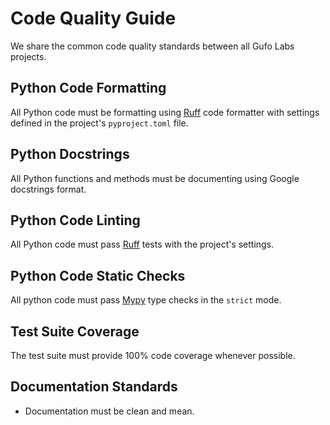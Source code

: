 # Code Quality Guide

We share the common code quality standards between all Gufo Labs projects.

## Python Code Formatting

All Python code must be formatting using [Ruff][Ruff] code formatter
with settings defined in the project's `pyproject.toml` file.

## Python Docstrings

All Python functions and methods must be documenting using
Google docstrings format.

## Python Code Linting

All Python code must pass [Ruff][Ruff] tests with the project's settings.

## Python Code Static Checks

All python code must pass [Mypy][Mypy] type checks in the `strict` mode.

## Test Suite Coverage

The test suite must provide 100% code coverage whenever possible.

## Documentation Standards

* Documentation must be clean and mean.

[Ruff]: https://github.com/charliermarsh/ruff
[Mypy]: https://mypy.readthedocs.io/en/stable/
